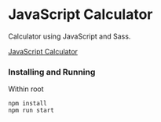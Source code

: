 # JavaScript Calculator

Calculator using JavaScript and Sass.

[JavaScript Calculator](https://projects2.colingillespie.xyz/js-calculator/)

### Installing and Running

Within root
```
npm install
npm run start
```
